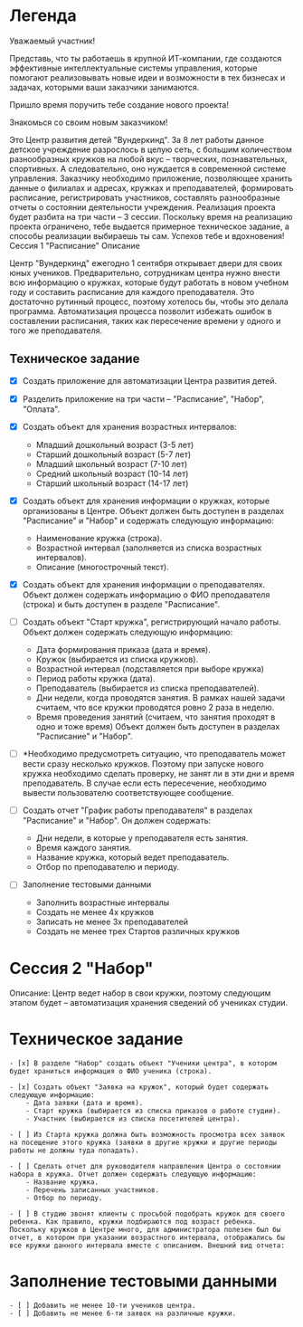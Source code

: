 # Легенда

Уважаемый участник!

Представь, что ты работаешь в крупной ИТ-компании, где создаются эффективные интеллектуальные системы управления, которые помогают реализовывать новые идеи и возможности в тех бизнесах и задачах, которыми ваши заказчики занимаются.

Пришло время поручить тебе создание нового проекта!

Знакомься со своим новым заказчиком!

Это Центр развития детей "Вундеркинд". За 8 лет работы данное детское учреждение разрослось в целую сеть, с большим количеством разнообразных кружков на любой вкус – творческих, познавательных, спортивных.
А следовательно, оно нуждается в современной системе управления. Заказчику необходимо приложение, позволяющее хранить данные о филиалах и адресах, кружках и преподавателей, формировать расписание, регистрировать участников, составлять разнообразные отчеты о состоянии деятельности учреждения.
Реализация проекта будет разбита на три части – 3 сессии. Поскольку время на реализацию проекта ограничено, тебе выдается примерное техническое задание, а способы реализации выбираешь ты сам.
Успехов тебе и вдохновения!
Сессия 1 "Расписание"
Описание

Центр "Вундеркинд" ежегодно 1 сентября открывает двери для своих юных учеников. Предварительно, сотрудникам центра нужно внести всю информацию о кружках, которые будут работать в новом учебном году и составить расписание для каждого преподавателя. Это достаточно рутинный процесс, поэтому хотелось бы, чтобы это делала программа. Автоматизация процесса позволит избежать ошибок в составлении расписания, таких как пересечение времени у одного и того же преподавателя.

## Техническое задание

- [x] Создать приложение для автоматизации Центра развития детей.

- [x] Разделить приложение на три части – "Расписание", "Набор", "Оплата".

- [x] Создать объект для хранения возрастных интервалов:
    - Младший дошкольный возраст (3-5 лет)
    - Старший дошкольный возраст (5-7 лет)
    - Младший школьный возраст (7-10 лет)
    - Средний школьный возраст (10-14 лет)
    - Старший школьный возраст (14-17 лет)

- [x] Создать объект для хранения информации о кружках, которые организованы в Центре. Объект должен быть доступен в разделах "Расписание" и "Набор" и содержать следующую информацию:

    - Наименование кружка (строка).
    - Возрастной интервал (заполняется из списка возрастных интервалов).
    - Описание (многострочный текст).

- [x] Создать объект для хранения информации о преподавателях. Объект должен содержать информацию о ФИО преподавателя (строка) и быть доступен в разделе "Расписание".

- [ ] Создать объект "Старт кружка", регистрирующий начало работы. Объект должен содержать следующую информацию:
    - Дата формирования приказа (дата и время).
    - Кружок (выбирается из списка кружков).
    - Возрастной интервал (подставляется при выборе кружка)
    - Период работы кружка (дата).
    - Преподаватель (выбирается из списка преподавателей).
    - Дни недели, когда проводятся занятия. В рамках нашей задачи считаем, что все кружки проводятся ровно 2 раза в неделю.
    - Время проведения занятий (считаем, что занятия проходят в одно и тоже время)
Объект должен быть доступен в разделах "Расписание" и "Набор".

- [ ] \*Необходимо предусмотреть ситуацию, что преподаватель может вести сразу несколько кружков. Поэтому при запуске нового кружка необходимо сделать проверку, не занят ли в эти дни и время преподаватель. В случае если есть пересечение, необходимо вывести пользователю соответствующее сообщение.

- [ ] Создать отчет "График работы преподавателя" в разделах "Расписание" и "Набор". Он должен содержать:

    - Дни недели, в которые у преподавателя есть занятия.
    - Время каждого занятия.
    - Название кружка, который ведет преподаватель.
    - Отбор по преподавателю и периоду.

- [ ] Заполнение тестовыми данными

    - Заполнить возрастные интервалы
    - Создать не менее 4х кружков
    - Записать не менее 3х преподавателей
    - Создать не менее трех Стартов различных кружков

# Сессия 2 "Набор"

Описание: Центр ведет набор в свои кружки, поэтому следующим этапом будет – автоматизация хранения сведений об учениках студии.

# Техническое задание

    - [x] В разделе "Набор" создать объект "Ученики центра", в котором будет храниться информация о ФИО ученика (строка).

    - [x] Создать объект "Заявка на кружок", который будет содержать следующую информацию:
        - Дата заявки (дата и время).
        - Старт кружка (выбирается из списка приказов о работе студии).
        - Участник (выбирается из списка посетителей центра).

    - [ ] Из Старта кружка должна быть возможность просмотра всех заявок на посещение этого кружка (заявки в другие кружки и другие периоды работы не должны туда попадать).

    - [ ] Сделать отчет для руководителя направления Центра о состоянии набора в кружка. Отчет должен содержать следующую информацию:
        - Название кружка.
        - Перечень записанных участников.
        - Отбор по периоду.

    - [ ] В студию звонят клиенты с просьбой подобрать кружок для своего ребенка. Как правило, кружки подбираются под возраст ребенка. Поскольку кружков в Центре много, для администратора полезен был бы отчет, в котором при указании возрастного интервала, отображались бы все кружки данного интервала вместе с описанием. Внешний вид отчета:

# Заполнение тестовыми данными
    - [ ] Добавить не менее 10-ти учеников центра.
    - [ ] Добавить не менее 6-ти заявок на различные кружки.
